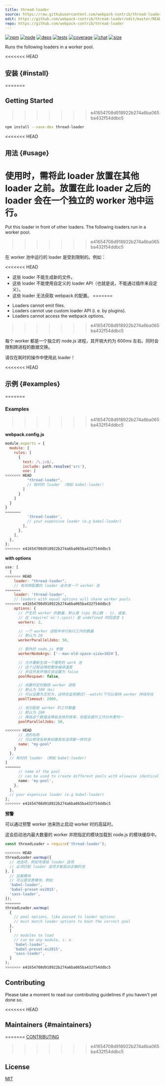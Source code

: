 ```yaml
---
title: thread-loader
source: https://raw.githubusercontent.com/webpack-contrib/thread-loader/master/README.md
edit: https://github.com/webpack-contrib/thread-loader/edit/master/README.md
repo: https://github.com/webpack-contrib/thread-loader
---
```



[![npm][npm]][npm-url]
[![node][node]][node-url]
[![deps][deps]][deps-url]
[![tests][tests]][tests-url]
[![coverage][cover]][cover-url]
[![chat][chat]][chat-url]
[![size][size]][size-url]



Runs the following loaders in a worker pool.

<<<<<<< HEAD
## 安装 {#install}
=======
## Getting Started
>>>>>>> e41654708d918922b274a6ba065ba432f54ddbc5

```bash
npm install --save-dev thread-loader
```

<<<<<<< HEAD
## 用法 {#usage}

使用时，需将此 loader 放置在其他 loader 之前。放置在此 loader 之后的 loader 会在一个独立的 worker 池中运行。
=======
Put this loader in front of other loaders. The following loaders run in a worker pool.
>>>>>>> e41654708d918922b274a6ba065ba432f54ddbc5

在 worker 池中运行的 loader 是受到限制的。例如：

<<<<<<< HEAD
* 这些 loader 不能生成新的文件。
* 这些 loader 不能使用自定义的 loader API（也就是说，不能通过插件来自定义）。
* 这些 loader 无法获取 webpack 的配置。
=======
- Loaders cannot emit files.
- Loaders cannot use custom loader API (i. e. by plugins).
- Loaders cannot access the webpack options.
>>>>>>> e41654708d918922b274a6ba065ba432f54ddbc5

每个 worker 都是一个独立的 node.js 进程，其开销大约为 600ms 左右。同时会限制跨进程的数据交换。

请仅在耗时的操作中使用此 loader！

<<<<<<< HEAD
## 示例 {#examples}
=======
### Examples
>>>>>>> e41654708d918922b274a6ba065ba432f54ddbc5

**webpack.config.js**

```js
module.exports = {
  module: {
    rules: [
      {
        test: /\.js$/,
        include: path.resolve('src'),
        use: [
<<<<<<< HEAD
          "thread-loader",
          // 耗时的 loader （例如 babel-loader）
        ]
      }
    ]
  }
}
=======
          'thread-loader',
          // your expensive loader (e.g babel-loader)
        ],
      },
    ],
  },
};
>>>>>>> e41654708d918922b274a6ba065ba432f54ddbc5
```

**with options**

```js
use: [
  {
<<<<<<< HEAD
    loader: "thread-loader",
    // 有同样配置的 loader 会共享一个 worker 池
=======
    loader: 'thread-loader',
    // loaders with equal options will share worker pools
>>>>>>> e41654708d918922b274a6ba065ba432f54ddbc5
    options: {
      // 产生的 worker 的数量，默认是 (cpu 核心数 - 1)，或者，
      // 在 require('os').cpus() 是 undefined 时回退至 1
      workers: 2,

      // 一个 worker 进程中并行执行工作的数量
      // 默认为 20
      workerParallelJobs: 50,

      // 额外的 node.js 参数
      workerNodeArgs: ['--max-old-space-size=1024'],

      // 允许重新生成一个僵死的 work 池
      // 这个过程会降低整体编译速度
      // 并且开发环境应该设置为 false
      poolRespawn: false,

      // 闲置时定时删除 worker 进程
      // 默认为 500（ms）
      // 可以设置为无穷大，这样在监视模式(--watch)下可以保持 worker 持续存在
      poolTimeout: 2000,

      // 池分配给 worker 的工作数量
      // 默认为 200
      // 降低这个数值会降低总体的效率，但是会提升工作分布更均一
      poolParallelJobs: 50,

<<<<<<< HEAD
      // 池的名称
      // 可以修改名称来创建其余选项都一样的池
      name: "my-pool"
    }
  },
  // 耗时的 loader （例如 babel-loader）
]
=======
      // name of the pool
      // can be used to create different pools with elsewise identical options
      name: 'my-pool',
    },
  },
  // your expensive loader (e.g babel-loader)
];
>>>>>>> e41654708d918922b274a6ba065ba432f54ddbc5
```

**预警**

可以通过预警 worker 池来防止启动 worker 时的高延时。

这会启动池内最大数量的 worker 并把指定的模块加载到 node.js 的模块缓存中。

```js
const threadLoader = require('thread-loader');

<<<<<<< HEAD
threadLoader.warmup({
  // 池选项，例如传递给 loader 选项
  // 必须匹配 loader 选项才能启动正确的池
}, [
  // 加载模块
  // 可以是任意模块，例如
  'babel-loader',
  'babel-preset-es2015',
  'sass-loader',
]);
=======
threadLoader.warmup(
  {
    // pool options, like passed to loader options
    // must match loader options to boot the correct pool
  },
  [
    // modules to load
    // can be any module, i. e.
    'babel-loader',
    'babel-preset-es2015',
    'sass-loader',
  ]
);
>>>>>>> e41654708d918922b274a6ba065ba432f54ddbc5
```

## Contributing

Please take a moment to read our contributing guidelines if you haven't yet done so.

<<<<<<< HEAD
## Maintainers {#maintainers}
=======
[CONTRIBUTING](https://github.com/webpack-contrib/thread-loader/blob/master/.github/CONTRIBUTING.md)
>>>>>>> e41654708d918922b274a6ba065ba432f54ddbc5

## License

[MIT](https://github.com/webpack-contrib/thread-loader/blob/master/LICENSE)

[npm]: https://img.shields.io/npm/v/thread-loader.svg
[npm-url]: https://npmjs.com/package/thread-loader
[node]: https://img.shields.io/node/v/thread-loader.svg
[node-url]: https://nodejs.org/
[deps]: https://david-dm.org/webpack-contrib/thread-loader.svg
[deps-url]: https://david-dm.org/webpack-contrib/thread-loader
[tests]: https://github.com/webpack-contrib/thread-loader/workflows/thread-loader/badge.svg
[tests-url]: https://github.com/webpack-contrib/thread-loader/actions
[cover]: https://codecov.io/gh/webpack-contrib/thread-loader/branch/master/graph/badge.svg
[cover-url]: https://codecov.io/gh/webpack-contrib/thread-loader
[chat]: https://badges.gitter.im/webpack/webpack.svg
[chat-url]: https://gitter.im/webpack/webpack
[size]: https://packagephobia.now.sh/badge?p=thread-loader
[size-url]: https://packagephobia.now.sh/result?p=thread-loader
